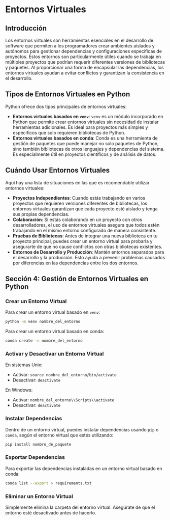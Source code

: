 # Entornos Virtuales

## Introducción

Los entornos virtuales son herramientas esenciales en el desarrollo de software que permiten a los programadores crear ambientes aislados y autónomos para gestionar dependencias y configuraciones específicas de proyectos. Estos entornos son particularmente útiles cuando se trabaja en múltiples proyectos que podrían requerir diferentes versiones de bibliotecas y paquetes. Al proporcionar una forma de encapsular las dependencias, los entornos virtuales ayudan a evitar conflictos y garantizan la consistencia en el desarrollo.

## Tipos de Entornos Virtuales en Python

Python ofrece dos tipos principales de entornos virtuales:

- **Entornos virtuales basados en `venv`**: `venv` es un módulo incorporado en Python que permite crear entornos virtuales sin necesidad de instalar herramientas adicionales. Es ideal para proyectos más simples y específicos que solo requieren bibliotecas de Python.
- **Entornos virtuales basados en conda**: Conda es una herramienta de gestión de paquetes que puede manejar no solo paquetes de Python, sino también bibliotecas de otros lenguajes y dependencias del sistema. Es especialmente útil en proyectos científicos y de análisis de datos.

## Cuándo Usar Entornos Virtuales

Aquí hay una lista de situaciones en las que es recomendable utilizar entornos virtuales:

- **Proyectos Independientes**: Cuando estás trabajando en varios proyectos que requieren versiones diferentes de bibliotecas, los entornos virtuales garantizan que cada proyecto esté aislado y tenga sus propias dependencias.
- **Colaboración**: Si estás colaborando en un proyecto con otros desarrolladores, el uso de entornos virtuales asegura que todos estén trabajando en el mismo entorno configurado de manera consistente.
- **Pruebas de Bibliotecas**: Antes de integrar una nueva biblioteca en tu proyecto principal, puedes crear un entorno virtual para probarla y asegurarte de que no cause conflictos con otras bibliotecas existentes.
- **Entornos de Desarrollo y Producción**: Mantén entornos separados para el desarrollo y la producción. Esto ayuda a prevenir problemas causados por diferencias en las dependencias entre los dos entornos.

## Sección 4: Gestión de Entornos Virtuales en Python

### Crear un Entorno Virtual

Para crear un entorno virtual basado en `venv`:

```bash
python -m venv nombre_del_entorno

```

Para crear un entorno virtual basado en conda:

```bash
conda create -n nombre_del_entorno

```

### Activar y Desactivar un Entorno Virtual

En sistemas Unix:

- Activar: `source nombre_del_entorno/bin/activate`
- Desactivar: `deactivate`

En Windows:

- Activar: `nombre_del_entorno\\Scripts\\activate`
- Desactivar: `deactivate`

### Instalar Dependencias

Dentro de un entorno virtual, puedes instalar dependencias usando `pip` o `conda`, según el entorno virtual que estés utilizando:

```bash
pip install nombre_de_paquete

```

### Exportar Dependencias

Para exportar las dependencias instaladas en un entorno virtual basado en conda:

```bash
conda list --export > requirements.txt

```

### Eliminar un Entorno Virtual

Simplemente elimina la carpeta del entorno virtual. Asegúrate de que el entorno esté desactivado antes de hacerlo.
